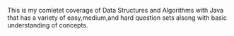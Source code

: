 This is my comletet coverage of Data Structures and Algorithms with Java that has a variety of easy,medium,and hard question sets alsong with basic understanding of concepts.

